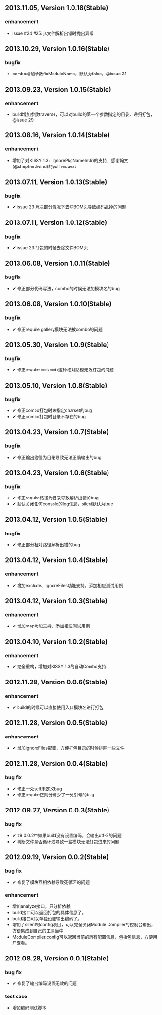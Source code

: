 ## 2013.11.05, Version 1.0.18(Stable)

### enhancement

- issue #24 #25: js文件解析出错时抛出异常

## 2013.10.29, Version 1.0.16(Stable)

### bugfix

- combo增加参数fixModuleName，默认为false，@issue 31

## 2013.09.23, Version 1.0.15(Stable)

### enhancement

- build增加参数traverse，可以对build的第一个参数指定的目录，递归打包，@issue 29

## 2013.08.16, Version 1.0.14(Stable)

### enhancement

- 增加了对KISSY 1.3+ ignorePkgNameInUri的支持，感谢翰文(@shepherdwind)的pull request

## 2013.07.11, Version 1.0.13(Stable)

### bugfix

- ✔ issue 23:解决部分情况下去除BOM头导致编码乱掉的问题

## 2013.07.11, Version 1.0.12(Stable)

### bugfix

- ✔ issue 23:打包的时候去除文件BOM头

## 2013.06.08, Version 1.0.11(Stable)

### bugfix

- ✔ 修正部分代码写法，combo的时候无法加模块名的bug

## 2013.06.08, Version 1.0.10(Stable)

### bugfix

- ✔ 修正require gallery模块无法被combo的问题

## 2013.05.30, Version 1.0.9(Stable)

### bugfix

- ✔ 修正require `mod/mod1`这种相对路径无法打包的问题

## 2013.05.10, Version 1.0.8(Stable)

### bugfix

- ✔ 修正combo打包时未指定charset的bug
- ✔ 修正combo打包时目录不存在的bug

## 2013.04.23, Version 1.0.7(Stable)

### bugfix

- ✔ 修正输出路径为目录导致无法正确输出的bug

## 2013.04.23, Version 1.0.6(Stable)

### bugfix

- ✔ 修正require路径为目录导致解析出错的bug
- ✔ 默认关闭任何console的log信息，silent默认为true

## 2013.04.12, Version 1.0.5(Stable)

### bugfix

- ✔ 修正部分相对路径解析出错的bug

## 2013.04.12, Version 1.0.4(Stable)

### enhancement

- ✔ 增加exclude、ignoreFiles功能支持，添加相应测试用例

## 2013.04.12, Version 1.0.3(Stable)

### enhancement

- ✔ 增加map功能支持，添加相应测试用例

## 2013.04.10, Version 1.0.2(Stable)

### enhancement

- ✔ 完全重构，增加对KISSY 1.3的自动Combo支持

## 2012.11.28, Version 0.0.6(Stable)

### enhancement

- ✔ build的时候可以直接使用入口模块名进行打包

## 2012.11.28, Version 0.0.5(Stable)

### enhancement

- ✔ 增加ignoreFiles配置，方便打包目录的时候排除一些文件

## 2012.11.28, Version 0.0.4(Stable)

### bug fix

- ✔ 修正一处self未定义bug
- ✔ 修正require正则分析少了一处引号的bug

## 2012.09.27, Version 0.0.3(Stable)

### bug fix

- ✔ #9 0.0.2中如果build没有设置编码，会输出utf-8的问题
- ✔ 判断文件是否循环过导致一些模块无法打包进来的问题

## 2012.09.19, Version 0.0.2(Stable)

### bug fix

- ✔ 修复了模块互相依赖导致死循环的问题

### enhancement
-  增加analyze接口，只分析依赖
-  build接口可以返回打包的具体信息了。
-  build接口可以单独设置输出编码了。
-  增加了silent的config项目，可以完全关闭Module Compiler的控制台输出，方便集成到自己的工具当中
-  ModuleCompiler.config可以返回当前的所有配置信息，包括包信息，方便用户查看。

## 2012.08.28, Version 0.0.1(Stable)

### bug fix

- ✔ 修复了输出编码设置无效的问题

### test case
-  增加编码测试脚本